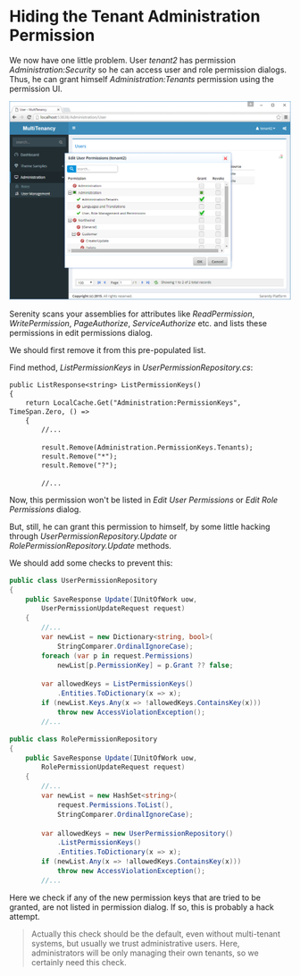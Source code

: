 # Hiding the Tenant Administration Permission

We now have one little problem. User *tenant2* has permission *Administration:Security* so he can access user and role permission dialogs. Thus, he can grant himself *Administration:Tenants* permission using the permission UI.

![Tenant2 Granting Himself](img/tenant2_granting_tenants.png)

Serenity scans your assemblies for attributes like *ReadPermission*, *WritePermission*, *PageAuthorize*, *ServiceAuthorize* etc. and lists these permissions in edit permissions dialog.

We should first remove it from this pre-populated list.

Find method, *ListPermissionKeys* in *UserPermissionRepository.cs*:

```
public ListResponse<string> ListPermissionKeys()
{
    return LocalCache.Get("Administration:PermissionKeys", TimeSpan.Zero, () =>
    {
        //...

        result.Remove(Administration.PermissionKeys.Tenants);
        result.Remove("*");
        result.Remove("?");
        
        //...
```

Now, this permission won't be listed in *Edit User Permissions* or *Edit Role Permissions* dialog.

But, still, he can grant this permission to himself, by some little hacking through *UserPermissionRepository.Update* or *RolePermissionRepository.Update* methods.

We should add some checks to prevent this:

```cs
public class UserPermissionRepository
{
    public SaveResponse Update(IUnitOfWork uow, 
        UserPermissionUpdateRequest request)
    {
        //...
        var newList = new Dictionary<string, bool>(
            StringComparer.OrdinalIgnoreCase);
        foreach (var p in request.Permissions)
            newList[p.PermissionKey] = p.Grant ?? false;

        var allowedKeys = ListPermissionKeys()
            .Entities.ToDictionary(x => x);
        if (newList.Keys.Any(x => !allowedKeys.ContainsKey(x)))
            throw new AccessViolationException();
        //...

```

```cs
public class RolePermissionRepository
{
    public SaveResponse Update(IUnitOfWork uow, 
        RolePermissionUpdateRequest request)
    {
        //...
        var newList = new HashSet<string>(
            request.Permissions.ToList(),
            StringComparer.OrdinalIgnoreCase);

        var allowedKeys = new UserPermissionRepository()
            .ListPermissionKeys()
            .Entities.ToDictionary(x => x);
        if (newList.Any(x => !allowedKeys.ContainsKey(x)))
            throw new AccessViolationException();
        //...
```

Here we check if any of the new permission keys that are tried to be granted, are not listed in permission dialog. If so, this is probably a hack attempt.

> Actually this check should be the default, even without multi-tenant systems, but usually we trust administrative users. Here, administrators will be only managing their own tenants, so we certainly need this check.